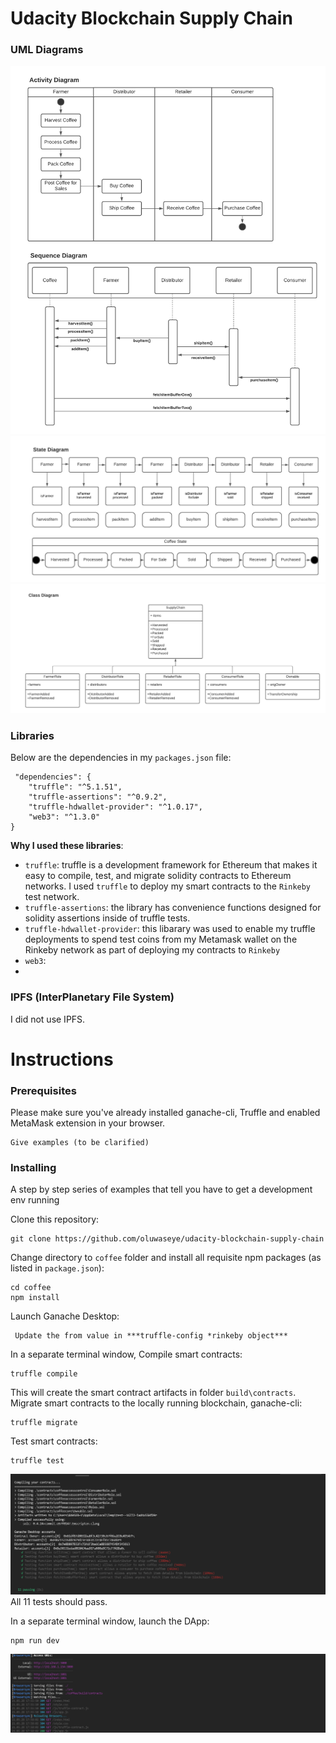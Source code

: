 # Udacity Blockchain Supply Chain

### UML Diagrams
  ![enter image description here](https://raw.githubusercontent.com/oluwaseye/udacity-blockchain-supply-chain/main/images/Udacity_Blockchain_Supply_Chain_1.png)
  ![enter image description here](https://raw.githubusercontent.com/oluwaseye/udacity-blockchain-supply-chain/main/images/Udacity_Blockchain_Supply_Chain_2__.png)
  ![enter image description here](https://raw.githubusercontent.com/oluwaseye/udacity-blockchain-supply-chain/main/images/Udacity_Blockchain_Supply_Chain_3.png)
  ### Libraries
  Below are the dependencies in my `packages.json` file:

     "dependencies": {
    	"truffle": "^5.1.51",
    	"truffle-assertions": "^0.9.2",
    	"truffle-hdwallet-provider": "^1.0.17",
    	"web3": "^1.3.0"
    }
**Why I used these libraries**:
-   `truffle`: truffle is a development framework for Ethereum that makes it easy to compile, test, and migrate solidity contracts to Ethereum networks.  I used  `truffle`  to deploy my smart contracts to the  `Rinkeby`  test network.
-   `truffle-assertions`: the library has convenience functions designed for solidity assertions inside of truffle tests.
-   `truffle-hdwallet-provider`: this libarary was used to enable my truffle deployments to spend test coins from my Metamask wallet on the Rinkeby network as part of deploying my contracts to  `Rinkeby`
-   `web3`:
-
### IPFS (InterPlanetary File System)
I did not use IPFS.

# Instructions
### Prerequisites

Please make sure you've already installed ganache-cli, Truffle and enabled MetaMask extension in your browser.

```
Give examples (to be clarified)

```

### [](https://github.com/galen211/udacity-blockchain-developer/blob/master/project3/INSTRUCTIONS.md#installing)Installing

A step by step series of examples that tell you have to get a development env running

Clone this repository:

```
git clone https://github.com/oluwaseye/udacity-blockchain-supply-chain

```

Change directory to  `coffee`  folder and install all requisite npm packages (as listed in  `package.json`):

```
cd coffee
npm install
```
Launch Ganache Desktop:

     Update the from value in ***truffle-config *rinkeby object***

In a separate terminal window, Compile smart contracts:

```
truffle compile
```
This will create the smart contract artifacts in folder `build\contracts`.
Migrate smart contracts to the locally running blockchain, ganache-cli:

```
truffle migrate
```
Test smart contracts:

```
truffle test

```
![enter image description here](https://raw.githubusercontent.com/oluwaseye/udacity-blockchain-supply-chain/main/images/test.png)
All 11 tests should pass.

 In a separate terminal window, launch the DApp:

```
npm run dev
```
![enter image description here](https://raw.githubusercontent.com/oluwaseye/udacity-blockchain-supply-chain/main/images/npmrundev.png)
